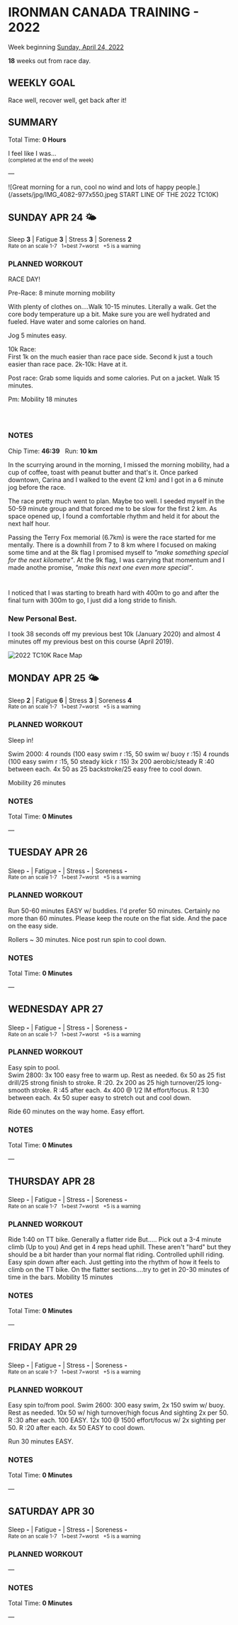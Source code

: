 # IRONMAN CANADA TRAINING - 2022
Week beginning [Sunday, April 24, 2022](javascript:flick('sun');)

**18** weeks out from race day.

## WEEKLY GOAL
Race well, recover well, get back after it!

## SUMMARY
Total Time: **0 Hours**

I feel like I was...
<br /><sup>(completed at the end of the week)</sup>

&mdash;

![Great morning for a run, cool no wind and lots of happy people.](/assets/jpg/IMG_4082-977x550.jpeg START LINE OF THE 2022 TC10K)

## SUNDAY APR 24 🌤
Sleep **3** | Fatigue **3** | Stress **3** | Soreness **2**
<sup><br />Rate on an scale 1-7 &nbsp; 1=best 7=worst &nbsp; +5 is a warning</sup>

### PLANNED WORKOUT
RACE DAY!

Pre-Race: 8 minute morning mobility
 
With plenty of clothes on....Walk 10-15 minutes. Literally a walk. Get the core body temperature up a bit.  Make sure you are well hydrated and fueled. Have water and some calories on hand.

Jog 5 minutes easy.

10k Race:   
First 1k on the much easier than race pace side. 
Second k just a touch easier than race pace. 
2k-10k: Have at it.
 
Post race: Grab some liquids and some calories. Put on a jacket. Walk 15 minutes. 

Pm: Mobility 18 minutes

<!---->
<div style="height:26px;"></div>

### NOTES
Chip Time: **46:39** &nbsp; Run: **10 km**

In the scurrying around in the morning, I missed the morning mobility, had a cup of coffee, toast with peanut butter and that's it.  Once parked downtown, Carina and I walked to the event (2 km) and I got in a 6 minute jog before the race.

The race pretty much went to plan.  Maybe too well.  I seeded myself in the 50-59 minute group and that forced me to be slow for the first 2 km.  As space opened up, I found a comfortable rhythm and held it for about the next half hour.

Passing the Terry Fox memorial (6.7km) is were the race started for me mentally.  There is a downhill from 7 to 8 km where I focused on making some time and at the 8k flag I promised myself to _"make something special for the next kilometre"_.  At the 9k flag, I was carrying that momentum and I made anothe promise, _"make this next one even more special"_.  

<!---->
<div style="height:26px;"></div>
I noticed that I was starting to breath hard with 400m to go and after the final turn with 300m to go, I just did a long stride to finish.

### New Personal Best.
I took 38 seconds off my previous best 10k (January 2020) and almost 4 minutes off my previous best on this course (April 2019).

![2022 TC10K Race Map](/assets/jpg/race-20220424.jpeg)

<!---->
## MONDAY APR 25 🌤
Sleep **2** | Fatigue **6** | Stress **3** | Soreness **4**
<sup><br />Rate on an scale 1-7 &nbsp; 1=best 7=worst &nbsp; +5 is a warning</sup>

### PLANNED WORKOUT
Sleep in!

Swim 2000: 
4 rounds (100 easy swim r :15, 50 swim w/ buoy r :15) 
4 rounds (100 easy swim r :15, 50 steady kick r :15) 
3x 200 aerobic/steady R :40 between each. 
4x 50 as 25 backstroke/25 easy free to cool down. 

Mobility 26 minutes

### NOTES
Total Time: **0 Minutes**

&mdash;  

<!---->
## TUESDAY APR 26
Sleep **-** | Fatigue **-** | Stress **-** | Soreness **-**
<sup><br />Rate on an scale 1-7 &nbsp; 1=best 7=worst &nbsp; +5 is a warning</sup>

### PLANNED WORKOUT
Run 50-60 minutes EASY w/ buddies. I'd prefer 50 minutes. Certainly no more than 60 minutes. 
Please keep the route on the flat side. And the pace on the easy side.

Rollers ~ 30 minutes. Nice post run spin to cool down.

### NOTES
Total Time: **0 Minutes**

&mdash;  

<!---->
## WEDNESDAY APR 27
Sleep **-** | Fatigue **-** | Stress **-** | Soreness **-**
<sup><br />Rate on an scale 1-7 &nbsp; 1=best 7=worst &nbsp; +5 is a warning</sup>

### PLANNED WORKOUT
Easy spin to pool.  
Swim 2800: 
3x 100 easy free to warm up. Rest as needed. 
6x 50 as 25 fist drill/25 strong finish to stroke. R :20. 
2x 200 as 25 high turnover/25 long-smooth stroke. R :45 after each. 
4x 400 @ 1/2 IM effort/focus. R 1:30 between each. 
4x 50 super easy to stretch out and cool down. 

Ride 60 minutes on the way home. Easy effort.

### NOTES
Total Time: **0 Minutes**

&mdash;  

<!---->
## THURSDAY APR 28
Sleep **-** | Fatigue **-** | Stress **-** | Soreness **-**
<sup><br />Rate on an scale 1-7 &nbsp; 1=best 7=worst &nbsp; +5 is a warning</sup>

### PLANNED WORKOUT
Ride 1:40 on TT bike. 
Generally a flatter ride But.....
Pick out a 3-4 minute climb (Up to you) 
And get in 4 reps head uphill. 
These aren't "hard" but they should be a bit harder than your normal flat riding. Controlled uphill riding. 
Easy spin down after each. 
Just getting into the rhythm of how it feels to climb on the TT bike. 
On the flatter sections....try to get in 20-30 minutes of time in the bars. 
Mobility 15 minutes

### NOTES
Total Time: **0 Minutes**

&mdash;  

<!---->
## FRIDAY APR 29
Sleep **-** | Fatigue **-** | Stress **-** | Soreness **-**
<sup><br />Rate on an scale 1-7 &nbsp; 1=best 7=worst &nbsp; +5 is a warning</sup>

### PLANNED WORKOUT
Easy spin to/from pool.
Swim 2600: 
300 easy swim, 2x 150 swim w/ buoy. Rest as needed. 
10x 50 w/ high turnover/high focus And sighting 2x per 50. R :30 after each. 
100 EASY. 
12x 100 @ 1500 effort/focus w/ 2x sighting per 50. R :20 after each. 
4x 50 EASY to cool down.
 
Run 30 minutes EASY.

### NOTES
Total Time: **0 Minutes**

&mdash;  

<!---->
## SATURDAY APR 30
Sleep **-** | Fatigue **-** | Stress **-** | Soreness **-**
<sup><br />Rate on an scale 1-7 &nbsp; 1=best 7=worst &nbsp; +5 is a warning</sup>

### PLANNED WORKOUT
&mdash;  

### NOTES
Total Time: **0 Minutes**

&mdash;  
